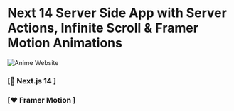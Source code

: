 # Next 14 Server Side App with Server Actions, Infinite Scroll & Framer Motion Animations

![Anime Website](https://i.pinimg.com/originals/1e/76/3f/1e763f0eeb4311002e0bfda817e977c7.jpg)

### [🌟 Next.js 14 ]
### [❤️ Framer Motion ]



